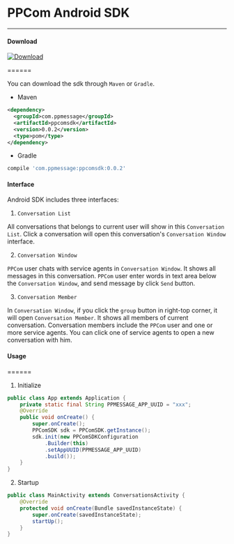 # PPCom Android SDK

---

#### Download

[ ![Download](https://api.bintray.com/packages/ppmessage/maven/ppcomsdk/images/download.svg) ](https://bintray.com/ppmessage/maven/ppcomsdk/_latestVersion)

======

You can download the sdk through `Maven` or `Gradle`.

* Maven

```xml
<dependency>
  <groupId>com.ppmessage</groupId>
  <artifactId>ppcomsdk</artifactId>
  <version>0.0.2</version>
  <type>pom</type>
</dependency>
```

* Gradle

```groovy
compile 'com.ppmessage:ppcomsdk:0.0.2'
```

#### Interface

Android SDK includes three interfaces:

1. `Conversation List`

  All conversations that belongs to current user will show in this `Conversation List`. Click a conversation will open this conversation's `Conversation Window` interface.

2. `Conversation Window`
  
  `PPCom` user chats with service agents in `Conversation Window`. It shows all messages in this conversation. `PPCom` user enter words in text area below the `Conversation Window`, and send message by click `Send` button.

3. `Conversation Member`

  In `Conversation Window`, if you click the `group` button in right-top corner, it will open `Conversation Member`. It shows all members of current conversation. Conversation members include the `PPCom` user and one or more service agents. You can click one of service agents to open a new conversation with him.


#### Usage
======

1. Initialize

  ```java
  public class App extends Application {
      private static final String PPMESSAGE_APP_UUID = "xxx";
      @Override
      public void onCreate() {
          super.onCreate();
          PPComSDK sdk = PPComSDK.getInstance();
          sdk.init(new PPComSDKConfiguration
              .Builder(this)
              .setAppUUID(PPMESSAGE_APP_UUID)
              .build());
      }
  }
  ```

2. Startup

  ```java
  public class MainActivity extends ConversationsActivity {
      @Override
      protected void onCreate(Bundle savedInstanceState) {
          super.onCreate(savedInstanceState);
          startUp();
      }
  }
  ```
